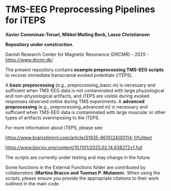 # **TMS-EEG Preprocessing Pipelines for iTEPS**

**Xavier Corominas-Teruel, Mikkel Malling Beck, Lasse Christiansen**

**Repository under construction**.




Danish Research Center for Magnetic Resonance (DRCMR) - 2025 - https://www.drcmr.dk/

The present repository contains **example preprocessing TMS-EEG scripts** to recover immediate transcranial evoked potentials (iTEPS).

A **basic preprocessing** (e.g., preprocessing_basic.m) is necessary and sufficient when TMS-EEG data is not contaminated with large physiological and non-physiological artifacts, and iTEPS are visible during evoked responses observed online during TMS experiments. A **advanced preprocessing** (e.g., preprocessing_advanced.m) is necessary and sufficient when TMS-EEG data is contaminated with large muscular or other types of artifacts overimposing to the iTEPS.

For more information about iTEPS, please see:

https://www.brainstimjrnl.com/article/S1935-861X(24)00114-1/fulltext

https://www.biorxiv.org/content/10.1101/2025.02.14.638272v1.full


The scripts are currently under testing and may change in the future.


Some functions in the External Functions folder are contributed by collaborators (**Martina Bracco and Tuomas P. Mutanen**). When using the scripts, please ensure you provide the appropriate citations to their work outlined in the main code.

